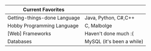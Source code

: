 | Current Favorites            |                          |
|------------------------------|--------------------------|
| Getting-things-done Language | Java, Python, C#,C++     |
| Hobby Programming Language   | C, Malbolge              |
| [Web] Frameworks             | Haven't done much :(     |
| Databases                    | MySQL (it's been a while)|
